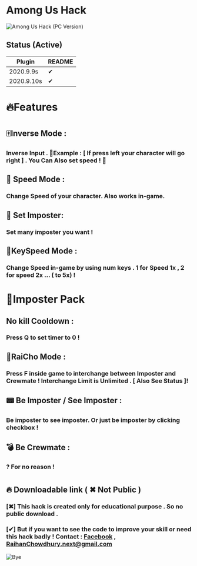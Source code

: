 # Among Us Hack
![Among Us Hack (PC Version) ](https://i.ibb.co/Kq1r4Kf/pic.png)

## Status (Active)


| Plugin | README |
| ------ | ------ |
| 2020.9.9s|✔ |
| 2020.9.10s|✔ |

# 🔥Features 
#  
## ️🀄️Inverse Mode : 
### Inverse Input . 💭️Example : [ If press left your character will go right ] . You Can Also set speed ! 🚄

## 🐧 Speed Mode :
### Change Speed of your character. Also works in-game.

## 🐸 Set Imposter:
### Set many imposter you want !

## 🍭KeySpeed Mode :
### Change Speed in-game by using num keys . 1 for Speed 1x , 2 for speed 2x ... ( to 5x) !

#  
#  
# 🎃Imposter Pack
##  
## No kill Cooldown :
###  Press Q to set timer to 0 !

##  🔮RaiCho Mode : 
### Press F inside game to interchange between Imposter and Crewmate ! Interchange Limit is Unlimited . [ Also See Status ]!

## 📟 Be Imposter / See Imposter :
### Be imposter to see imposter. Or just be imposter by clicking checkbox !

## 💣 Be Crewmate  :
### ? For no reason !

#  

## 🔥 Downloadable link ( ✖ Not Public )
###  
### [✖]  This hack is created only for educational purpose . So no public download . 
###  
### [✔] But if you want to see the code to improve your skill or need this hack badly ! Contact :  [Facebook](https://www.facebook.com/raihan.islam.35728/) , RaihanChowdhury.next@gmail.com

<div align=”center”>

![Bye](https://media.tenor.com/images/8e889f99288ee40650cad8b6adb3679e/tenor.gif)

</div>
